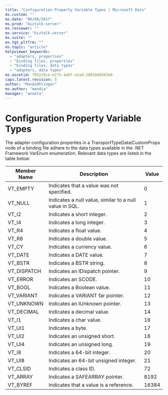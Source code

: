 ```yaml
---
title: "Configuration Property Variable Types | Microsoft Docs"
ms.custom: ""
ms.date: "06/08/2017"
ms.prod: "biztalk-server"
ms.reviewer: ""
ms.service: "biztalk-server"
ms.suite: ""
ms.tgt_pltfrm: ""
ms.topic: "article"
helpviewer_keywords: 
  - "adapters, properties"
  - "binding files, properties"
  - "binding files, data types"
  - "adapters, data types"
ms.assetid: 703219ce-e275-4a07-a2ad-28010d8363e6
caps.latest.revision: 5
author: "MandiOhlinger"
ms.author: "mandia"
manager: "anneta"
---
```

# Configuration Property Variable Types
The adapter configuration properties in a TransportTypeData\CustomProps node of a binding file adhere to the data types available in the .NET Framework VarEnum enumeration. Relevant data types are listed in the table below:  
  
|Member Name|Description|Value|  
|-----------------|-----------------|-----------|  
|VT_EMPTY|Indicates that a value was not specified.|0|  
|VT_NULL|Indicates a null value, similar to a null value in SQL.|1|  
|VT_I2|Indicates a short integer.|2|  
|VT_I4|Indicates a long integer.|3|  
|VT_R4|Indicates a float value.|4|  
|VT_R8|Indicates a double value.|5|  
|VT_CY|Indicates a currency value.|6|  
|VT_DATE|Indicates a DATE value.|7|  
|VT_BSTR|Indicates a BSTR string.|8|  
|VT_DISPATCH|Indicates an IDispatch pointer.|9|  
|VT_ERROR|Indicates an SCODE.|10|  
|VT_BOOL|Indicates a Boolean value.|11|  
|VT_VARIANT|Indicates a VARIANT far pointer.|12|  
|VT_UNKNOWN|Indicates an IUnknown pointer.|13|  
|VT_DECIMAL|Indicates a decimal value.|14|  
|VT_I1|Indicates a char value.|16|  
|VT_UI1|Indicates a byte.|17|  
|VT_UI2|Indicates an unsigned short.|18|  
|VT_UI4|Indicates an unsigned long.|19|  
|VT_I8|Indicates a 64-bit integer.|20|  
|VT_UI8|Indicates an 64-bit unsigned integer.|21|  
|VT_CLSID|Indicates a class ID.|72|  
|VT_ARRAY|Indicates a SAFEARRAY pointer.|8192|  
|VT_BYREF|Indicates that a value is a reference.|16384|